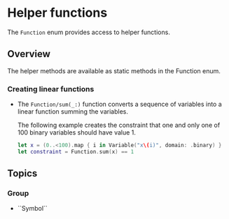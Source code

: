 # Helper functions

The ``Function`` enum provides access to helper functions.

## Overview

The helper methods are available as static methods in the Function enum.

### Creating linear functions

* The ``Function/sum(_:)`` function converts a sequence of variables into a linear function summing the variables.
    
    The following example creates the constraint that one and only one of 100 binary variables should have value 1.

    ```swift
    let x = (0..<100).map { i in Variable("x\(i)", domain: .binary) }
    let constraint = Function.sum(x) == 1
    ```

## Topics

### <!--@START_MENU_TOKEN@-->Group<!--@END_MENU_TOKEN@-->

- <!--@START_MENU_TOKEN@-->``Symbol``<!--@END_MENU_TOKEN@-->
